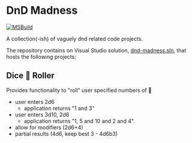 # DnD Madness

[![MSBuild](https://github.com/ChrisJanes/dnd-madness/actions/workflows/msbuild.yml/badge.svg)](https://github.com/ChrisJanes/dnd-madness/actions/workflows/msbuild.yml)

A collection(-ish) of vaguely dnd related code projects.

The repository contains on Visual Studio solution, [dnd-madness.sln](dnd-madness/dnd-madness.sln), that hosts
the following projects:

## Dice :game_die: Roller 
Provides functionality to "roll" user specified numbers of :game_die:
* user enters 2d6
	* application returns "1 and 3"
* user enters 3d10, 2d6
	* application returns "1, 5 and 10 and 2 and 4".
* allow for modifiers (2d6+4)
* partial results (4d6, keep best 3 - 4d6b3)